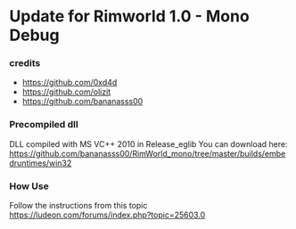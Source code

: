 # Update for Rimworld 1.0 - Mono Debug

### credits
   - https://github.com/0xd4d
   - https://github.com/olizit
   - https://github.com/bananasss00

### Precompiled dll
   DLL compiled with MS VC++ 2010 in Release_eglib
   You can download here: <https://github.com/bananasss00/RimWorld_mono/tree/master/builds/embedruntimes/win32>

### How Use  
   Follow the instructions from this topic <https://ludeon.com/forums/index.php?topic=25603.0>
